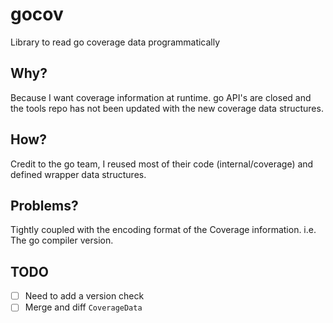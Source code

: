 # gocov

Library to read go coverage data programmatically

## Why?

Because I want coverage information at runtime. go API's are closed and the tools repo has not been updated with the new coverage data structures.

## How?

Credit to the go team, I reused most of their code (internal/coverage) and defined wrapper data structures.

## Problems?

Tightly coupled with the encoding format of the Coverage information. i.e. The go compiler version.

## TODO

- [ ] Need to add a version check
- [ ] Merge and diff `CoverageData`
